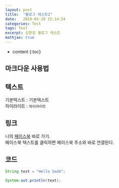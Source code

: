 ```yaml
---
layout: post
title:  "블로그 테스트2"
date:   2019-05-29 15:14:54
categories: Test
tags: Test
excerpt: 김한섭 블로그 테스트
mathjax: true
---
```

* content
{:toc}

## 마크다운 사용법    
## 텍스트  
기본텍스트 : 기본텍스트  
하이라이트 : `하이라이트`  

## 링크    
나의 [페이스북][facebook] 바로 가기.  
페이스북 텍스트를 클릭하면 페이스북 주소와 바로 연결된다.  

[facebook]: http://facebook.com/seob3126

## 코드   
```java
String text = "Hello Seob";

System.out.println(text);
```
